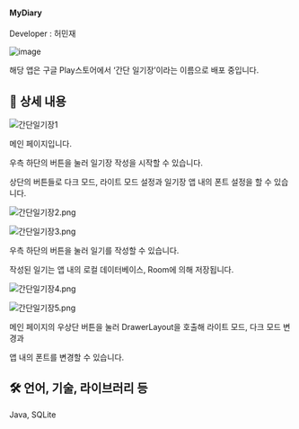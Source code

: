 #### MyDiary

Developer : 허민재


![image](https://github.com/MJH39088/MyDiary/assets/104211982/09896b15-28f2-4322-86c4-2ff5bb79e253)

해당 앱은 구글 Play스토어에서 ‘간단 일기장’이라는 이름으로 배포 중입니다.

## 📖 상세 내용

![간단일기장1](https://github.com/MJH39088/MyDiary/assets/104211982/1c85b399-e395-4402-aebd-a2aa64a1048b)


메인 페이지입니다.

우측 하단의 버튼을 눌러 일기장 작성을 시작할 수 있습니다.

상단의 버튼들로 다크 모드, 라이트 모드 설정과 일기장 앱 내의 폰트 설정을 할 수 있습니다.

![간단일기장2.png](https://prod-files-secure.s3.us-west-2.amazonaws.com/63cb8475-4429-4a35-b2af-cabebf655a7e/d27344d7-35f3-43a9-839a-16f251fc78fe/%EA%B0%84%EB%8B%A8%EC%9D%BC%EA%B8%B0%EC%9E%A52.png)

![간단일기장3.png](https://prod-files-secure.s3.us-west-2.amazonaws.com/63cb8475-4429-4a35-b2af-cabebf655a7e/88ad6908-660a-4042-bcc6-6cbd68eaaa0e/%EA%B0%84%EB%8B%A8%EC%9D%BC%EA%B8%B0%EC%9E%A53.png)

우측 하단의 버튼을 눌러 일기를 작성할 수 있습니다.

작성된 일기는 앱 내의 로컬 데이터베이스, Room에 의해 저장됩니다.

![간단일기장4.png](https://prod-files-secure.s3.us-west-2.amazonaws.com/63cb8475-4429-4a35-b2af-cabebf655a7e/b2a8676c-7834-4d38-af07-1a7812c9a67e/%EA%B0%84%EB%8B%A8%EC%9D%BC%EA%B8%B0%EC%9E%A54.png)

![간단일기장5.png](https://prod-files-secure.s3.us-west-2.amazonaws.com/63cb8475-4429-4a35-b2af-cabebf655a7e/a36cc170-1f31-4148-959a-d9f7e29ac0ac/%EA%B0%84%EB%8B%A8%EC%9D%BC%EA%B8%B0%EC%9E%A55.png)

메인 페이지의 우상단 버튼을 눌러 DrawerLayout을 호출해 라이트 모드, 다크 모드 변경과

앱 내의 폰트를 변경할 수 있습니다.

## 🛠️ 언어, 기술, 라이브러리 등

Java, SQLite
